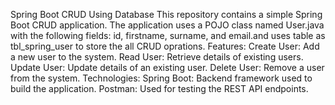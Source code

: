 Spring Boot CRUD Using Database
This repository contains a simple Spring Boot CRUD application. The application uses a POJO class named User.java with the following fields: id, firstname, surname, and email.and uses table as tbl_spring_user to store the all CRUD oprations.
Features:
Create User: Add a new user to the system.
Read User: Retrieve details of existing users.
Update User: Update details of an existing user.
Delete User: Remove a user from the system.
Technologies:
Spring Boot: Backend framework used to build the application.
Postman: Used for testing the REST API endpoints.
